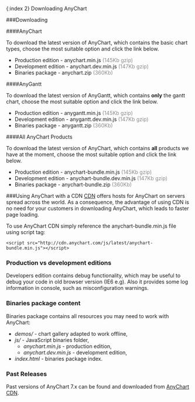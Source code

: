 {:index 2}
Downloading AnyChart
  
###Downloading

####AnyChart

To download the latest version of AnyChart, which contains the basic chart types, choose the most suitable option and click the link below.
* Production edition - anychart.min.js <span style="color:#898989;">(145Kb gzip)</span>
* Development edition - anychart.dev.min.js <span style="color:#898989;">(147Kb gzip)</span>  
* Binaries package - anychart.zip <span style="color:#898989;">(360Kb)</span>  

####AnyGantt

To download the latest version of AnyGantt, which contains **only** the gantt chart, choose the most suitable option and click the link below.
* Production edition - anygantt.min.js <span style="color:#898989;">(145Kb gzip)</span>
* Development edition - anygantt.dev.min.js <span style="color:#898989;">(147Kb gzip)</span>  
* Binaries package - anygantt.zip <span style="color:#898989;">(360Kb)</span>  

####All AnyChart Products

To download the latest version of AnyChart, which contains **all** products we have at the moment, choose the most suitable option and click the link below.
* Production edition - anychart-bundle.min.js <span style="color:#898989;">(145Kb gzip)</span>
* Development edition - anychart-bundle.dev.min.js <span style="color:#898989;">(147Kb gzip)</span>  
* Binaries package - anychart-bundle.zip <span style="color:#898989;">(360Kb)</span>  

###Using AnyChart with a CDN
<a href="https://en.wikipedia.org/wiki/Content\_delivery\_network" target="_blank">CDN</a> offers hosts for AnyChart on servers spread across the world. As a consequence, the advantage of using CDN is no need for your customers in downloading AnyChart, which leads to faster page loading.
  
 
To use AnyChart CDN simply reference the anychart-bundle.min.js file using script tag:
```
<script src="http://cdn.anychart.com/js/latest/anychart-bundle.min.js"></script>
```

### Production vs development editions
Developers edition contains debug functionality, which may be useful to debug your code in old browser version (IE6 e.g). Also it provides some log information in console, such as misconfiguration warnings. 

### Binaries package content
Binaries package contains all resources you may need to work with AnyChart:  
* _demos/_ - chart gallery adapted to work offline,
* _js/_ - JavaScript binaries folder,
  * _anychart.min.js_ - production edition,
  * _anychart.dev.min.js_ - development edition,
* _index.html_ - binaries package index.

### Past Releases
Past versions of AnyChart 7.x can be found and downloaded from <a href="https://cdn.anychart.com/" target="_blank">AnyChart CDN</a>.